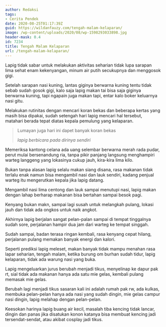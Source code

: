 ```yaml
---
author: Redaksi
tags:
- Cerita Pendek
date: 2020-08-25T01:17:39Z
guid: https://wildanfauzy.com/tengah-malam-kelaparan/
image: /wp-content/uploads/2020/08/wp-1598293033898.jpg
header-mask: 0.4
id: 7234
title: Tengah Malam Kelaparan
url: /tengah-malam-kelaparan/
---
```


Lapig tidak sabar untuk melakukan aktivitas seharian tidak lupa sarapan lima sehat enam kekenyangan, minum air putih secukupnya dan menggosok gigi.

Setelah sarapan nasi kuning, lantas giginya berwarna kuning tentu tidak sebab sudah gosok gigi, kalo saja lapig makan tai bisa saja giginya berwarna kuning, tapi ngapain juga makan tapi, entar kalo boker keluarnya nasi gitu.

Melakukan rutinitas dengan mencari koran bekas dan beberapa kertas yang masih bisa dipakai, sudah setengah hari lapig mencari hal tersebut, matahari berada tepat diatas kepala pemulung yang kelaparan.

<blockquote class="wp-block-quote">
  <p>
    Lumayan juga hari ini dapet banyak koran bekas
  </p>
  
  <cite>lapig berbicara pada dirinya sendiri </cite>
</blockquote>

Memeriksa kantong celana ada uang selembar berwarna merah rada pudar, perut mulai bersenandung ria, tanpa pikir panjang langsung menghampiri warteg langgeng yang lokasinya cukup jauh, kira-kira lima kilo.

Bukan tanpa alasan lapig selalu makan siang disana, rasa makanan tidak terlalu enak namun bisa mengambil nasi dan lauk sendiri, kadang penjual warteg itu mengerutkan kepala jika lapig datang.

Mengambil nasi lima centong dan lauk sampai menutupi nasi, lapig makan dengan lahap berharap makanan bisa bertahan sampai besok pagi.

Kenyang bukan makn, sampai lagi susah untuk melangkah pulang, lokasi jauh dan tidak ada ongkos untuk naik angkot.

Akhirnya lapig berjalan sangat pelan-palan sampai di tempat tinggalnya sudah sore, perjalanan hampir dua jam dari warteg ke tempat singgah.

Sudah sampai, badan terasa ringan kembali, rasa kenyang cepat hilang, perjalanan pulang memakan banyak energi dan kalori.

Seperti prediksi lapig meleset, makan banyak tidak mampu menahan rasa lapar seharian, tengah malam, ketika burung om burhan sudah tidur, lapig kelaparan, tidak ada warung nasi yang buka.

Lapig mengeluarkan jurus berubah menjadi tikus, menyelinap ke dapur pak rt, sial tidak ada makanan hanya ada satu mie gelas, kembali pulang memasak mie gelas.

Berubah lagi menjadi tikus sasaran kali ini adalah rumah pak rw, ada kulkas, membuka pelan-pelan hanya ada nasi yang sudah dingin, mie gelas campur nasi dingin, lapig melahap dengan pelan-pelan.

Keesokan harinya lapig buang air kecil, masalah tiba kencing tidak lancar, dingin dan panas jika disatukan konon katanya bisa membuat kencing jadi tersendat-sendat, atau akibat cosplay jadi tikus.